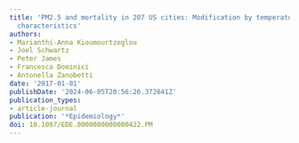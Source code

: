 ```yaml
---
title: 'PM2.5 and mortality in 207 US cities: Modification by temperature and city
  characteristics'
authors:
- Marianthi-Anna Kioumourtzoglou
- Joel Schwartz
- Peter James
- Francesca Dominici
- Antonella Zanobetti
date: '2017-01-01'
publishDate: '2024-06-05T20:56:26.372641Z'
publication_types:
- article-journal
publication: '*Epidemiology*'
doi: 10.1097/EDE.0000000000000422.PM
---
```

